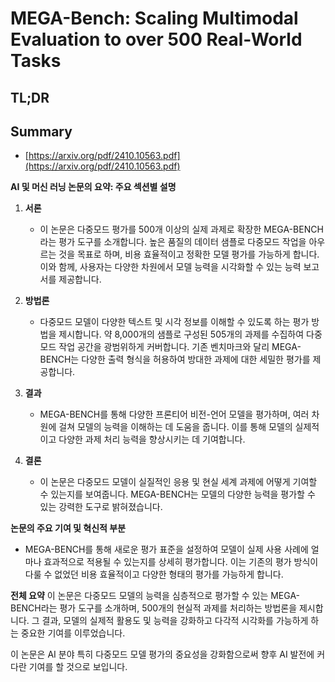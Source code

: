 # MEGA-Bench: Scaling Multimodal Evaluation to over 500 Real-World Tasks
## TL;DR
## Summary
- [https://arxiv.org/pdf/2410.10563.pdf](https://arxiv.org/pdf/2410.10563.pdf)

**AI 및 머신 러닝 논문의 요약: 주요 섹션별 설명**

1. **서론**
   - 이 논문은 다중모드 평가를 500개 이상의 실제 과제로 확장한 MEGA-BENCH라는 평가 도구를 소개합니다. 높은 품질의 데이터 샘플로 다중모드 작업을 아우르는 것을 목표로 하며, 비용 효율적이고 정확한 모델 평가를 가능하게 합니다. 이와 함께, 사용자는 다양한 차원에서 모델 능력을 시각화할 수 있는 능력 보고서를 제공합니다.

2. **방법론**
   - 다중모드 모델이 다양한 텍스트 및 시각 정보를 이해할 수 있도록 하는 평가 방법을 제시합니다. 약 8,000개의 샘플로 구성된 505개의 과제를 수집하여 다중모드 작업 공간을 광범위하게 커버합니다. 기존 벤치마크와 달리 MEGA-BENCH는 다양한 출력 형식을 허용하여 방대한 과제에 대한 세밀한 평가를 제공합니다.

3. **결과**
   - MEGA-BENCH를 통해 다양한 프론티어 비전-언어 모델을 평가하며, 여러 차원에 걸쳐 모델의 능력을 이해하는 데 도움을 줍니다. 이를 통해 모델의 실제적이고 다양한 과제 처리 능력을 향상시키는 데 기여합니다.

4. **결론**
   - 이 논문은 다중모드 모델이 실질적인 응용 및 현실 세계 과제에 어떻게 기여할 수 있는지를 보여줍니다. MEGA-BENCH는 모델의 다양한 능력을 평가할 수 있는 강력한 도구로 밝혀졌습니다.

**논문의 주요 기여 및 혁신적 부분**
   - MEGA-BENCH를 통해 새로운 평가 표준을 설정하여 모델이 실제 사용 사례에 얼마나 효과적으로 적용될 수 있는지를 상세히 평가합니다. 이는 기존의 평가 방식이 다룰 수 없었던 비용 효율적이고 다양한 형태의 평가를 가능하게 합니다.

**전체 요약**
이 논문은 다중모드 모델의 능력을 심층적으로 평가할 수 있는 MEGA-BENCH라는 평가 도구를 소개하며, 500개의 현실적 과제를 처리하는 방법론을 제시합니다. 그 결과, 모델의 실제적 활용도 및 능력을 강화하고 다각적 시각화를 가능하게 하는 중요한 기여를 이루었습니다. 

이 논문은 AI 분야 특히 다중모드 모델 평가의 중요성을 강화함으로써 향후 AI 발전에 커다란 기여를 할 것으로 보입니다.